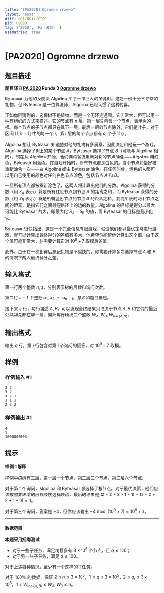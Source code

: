 ```yaml
---
title: "[PA2020] Ogromne drzewo"
layout: "post"
diff: NOI/NOI+/CTSC
pid: P9099
tag: ['2020', 'PA（波兰）']
usemathjax: true
---
```


# [PA2020] Ogromne drzewo
## 题目描述

**题目译自 [PA 2020](https://sio2.mimuw.edu.pl/c/pa-2020-1/dashboard/) Runda 3 [Ogromne drzewo](https://sio2.mimuw.edu.pl/c/pa-2020-1/p/ogr/)**

Byteasar 为他的女朋友 Algolina 买了一棵巨大的圣诞树。这是一份十分不寻常的礼物，但 Byteasar 是一位算法师，Algolina 已经习惯了这种惊喜。

正如你所猜到的，这棵树不是植物，而是一个无环连通图。它非常大，但可以用一种有组织的方式来描述。它的节点有 $n$ 层。第一层只包含一个节点，表示树的根。每个节点的子节点都只在其下一层，最后一层的节点除外，它们是叶子。对于区间 $[1, n - 1]$ 中的每一个 $i$，第 $i$ 层的每个节点都有 $a_i$ 个子节点。

Algolina 想让 Byteasar 知道她对他的礼物有多满意，因此决定和他玩一个游戏。Algolina 选择了树上的某个节点 $A$，Byteasar 选择了节点 $B$（可能与 Algolina 相同）。现在从 Algolina 开始，他们俩将轮流重新对树的节点涂色——Algolina 用红色，Byteasar 用蓝色。在游戏开始时，所有节点都是白色的。每个节点将恰好被重新涂色一次——由 Algolina 或由 Byteasar 涂色。在任何时候，涂色的人都可以用自己使用的颜色对任何白色节点涂色，包括节点 $A$ 和 $B$。

一旦所有顶点都被重新涂色了，这两人将计算出他们的分数。Algolina 获得的分数（用 $S_A$ 表示）将是所有红色节点到节点 $A$ 的距离之和，而 Byteasar 获得的分数（用 $S_B$ 表示）将是所有蓝色节点到节点 $B$ 的距离之和。我们所说的两个节点之间的距离，是指它们之间最短路径上的边的数量。Algolina 的目标是得分以最大可能比 Byteasar 的大，即最大化 $S_A-S_B$ 的值，而 Byteasar 的目标是最小化它。

Byteasar 很快指出，这是一个完全信息有限游戏，假设他们都以最优策略进行游戏，就可以计算出最终得分的差值有多大。他希望你能帮他计算出这个值。由于这个值可能非常大，你需要计算它对 $10^9+7$ 取模后的值。

此外，由于在一次比赛后忘记礼物是不愉快的，你需要计算多次选择节点 $A$ 和 $B$ 的情况下两人最终得分之差。
## 输入格式

第一行两个整数 $n,q$，分别表示树的层数和询问次数。

第二行 $n-1$ 个整数 $a_1,a_2,\cdots,a_{n-1}$，意义如题目描述。

接下来 $q$ 行，每行描述 $A,B$。可以发现最终结果只取决于节点 $A,B$ 和它们的最近公共祖先都在哪一层，因此每行给出三个整数 $W_A,W_B,W_{\operatorname{lca}(A,B)}$。
## 输出格式

输出 $q$ 行，第 $i$ 行包含对第 $i$ 个询问的回答，对 $10^9+7$ 取模。
## 样例

### 样例输入 #1
```
3 3
3 2
3 2 1
1 1 1
2 3 2
```
### 样例输出 #1
```
4
1
1000000003
```
## 提示

#### 样例 1 解释

样例中的树有三层，第一层一个节点，第二层三个节点，第三层六个节点。

对于第二个询问，Algolina 和 Byteasar 都选择了根节点。对于最优决策，他们应该按照非递增的层数顺序选择顶点，最后的结果是 $(2 + 2 + 2 + 1 + 1) - (2 + 2 + 2 + 1 + 0) = 1$。

对于第三个询问，答案是 $-4$，但你应该输出 $-4\bmod (10^9+7)=10^9+3$。

------------

#### 数据范围

**本题采用捆绑测试**

- 对于一些子任务，满足树最多有 $3\times 10^5$ 个节点，且 $q\le 100$；
- 对于另一些子任务，满足 $q\le 100$。

对于上述每种情况，至少有一个这样的子任务。

对于 $100\%$ 的数据，保证 $2\le n\le 3\times 10^5$，$1\le q\le 3\times 10^5$，$2\le a_i\le 3\times 10^5$，$1\le W_{\operatorname{lca}(A,B)}\le W_A,W_B\le n$。
